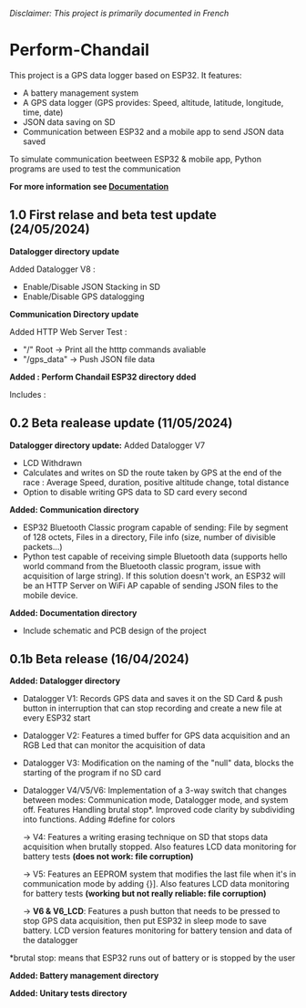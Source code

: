 *Disclaimer: This project is primarily documented in French*
# Perform-Chandail
This project is a GPS data logger based on ESP32.
It features:
* A battery management system
* A GPS data logger (GPS provides: Speed, altitude, latitude, longitude, time, date)
* JSON data saving on SD
* Communication between ESP32 and a mobile app to send JSON data saved

To simulate communication beetween ESP32 & mobile app, Python programs are used to test the communication

**For more information see [Documentation](00_Documentation)**
## 1.0 First relase and beta test update (24/05/2024)
**Datalogger directory update**


Added Datalogger V8 :
* Enable/Disable JSON Stacking in SD
* Enable/Disable GPS datalogging

**Communication Directory update**

Added HTTP Web Server Test :
* "/" Root -> Print all the htttp commands avaliable
* "/gps_data" -> Push JSON file data


**Added : Perform Chandail ESP32 directory dded**


Includes : 


## 0.2 Beta realease update (11/05/2024)
**Datalogger directory update:**
Added Datalogger V7
* LCD Withdrawn
* Calculates and writes on SD the route taken by GPS at the end of the race : Average Speed, duration, positive altitude change, total distance
* Option to disable writing GPS data to SD card every second

**Added: Communication directory**
* ESP32 Bluetooth Classic program capable of sending: File by segment of 128 octets, Files in a directory, File info (size, number of divisible packets...)
* Python test capable of receiving simple Bluetooth data (supports hello world command from the Bluetooth classic program, issue with acquisition of large string). If this solution doesn't work, an ESP32 will be an HTTP Server on WiFi AP capable of sending JSON files to the mobile device.

**Added: Documentation directory**
* Include schematic and PCB design of the project
## 0.1b Beta release (16/04/2024)
**Added: Datalogger directory**
* Datalogger V1: Records GPS data and saves it on the SD Card & push button in interruption that can stop recording and create a new file at every ESP32 start
* Datalogger V2: Features a timed buffer for GPS data acquisition and an RGB Led that can monitor the acquisition of data
* Datalogger V3: Modification on the naming of the "null" data, blocks the starting of the program if no SD card
* Datalogger V4/V5/V6: Implementation of a 3-way switch that changes between modes: Communication mode, Datalogger mode, and system off. Features Handling brutal stop*. Improved code clarity by subdividing into functions. Adding #define for colors

    -> V4: Features a writing erasing technique on SD that stops data acquisition when brutally stopped. Also features LCD data monitoring for battery tests **(does not work: file corruption)**

    -> V5: Features an EEPROM system that modifies the last file when it's in communication mode by adding {}]. Also features LCD data monitoring for battery tests **(working but not really reliable: file corruption)**

    -> **V6 & V6_LCD**: Features a push button that needs to be pressed to stop GPS data acquisition, then put ESP32 in sleep mode to save battery. LCD version features monitoring for battery tension and data of the datalogger



*brutal stop: means that ESP32 runs out of battery or is stopped by the user


**Added: Battery management directory**

**Added: Unitary tests directory**
